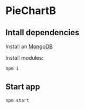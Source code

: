 # PieChartB

## Intall dependencies
Install an [MongoDB](https://docs.mongodb.com/manual/tutorial/install-mongodb-on-windows/)

Install modules:
```bash
npm i
```

## Start app
```bash
npm start
```